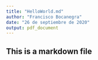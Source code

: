 ```yaml
---
title: "HelloWorld.md"
author: "Francisco Bocanegra"
date: "26 de septiembre de 2020"
output: pdf_document
---
```



## This is a markdown file


